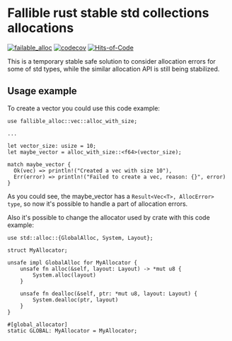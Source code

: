 # Fallible rust stable std collections allocations
[![failable_alloc](https://github.com/zkud/fallible-alloc/actions/workflows/ci.yml/badge.svg?branch=main)](https://github.com/zkud/fallible-alloc/actions/workflows/ci.yml)
[![codecov](https://codecov.io/gh/zkud/fallible-alloc/branch/main/graph/badge.svg?token=N2YD1XEW8D)](https://codecov.io/gh/zkud/fallible-alloc)
[![Hits-of-Code](https://hitsofcode.com/github/zkud/fallible-alloc?branch=main)](https://hitsofcode.com/github/zkud/fallible-alloc/view?branch=main)

This is a temporary stable safe solution to consider allocation errors for some of std types,
while the similar allocation API is still being stabilized.

## Usage example

To create a vector you could use this code example:
```
use fallible_alloc::vec::alloc_with_size;

...

let vector_size: usize = 10;
let maybe_vector = alloc_with_size::<f64>(vector_size);

match maybe_vector {
  Ok(vec) => println!("Created a vec with size 10"),
  Err(error) => println!("Failed to create a vec, reason: {}", error)
}
```
As you could see, the maybe_vector has a ```Result<Vec<T>, AllocError> type```,
so now it's possible to handle a part of allocation errors.

Also it's possible to change the allocator used by crate with this code example:
```
use std::alloc::{GlobalAlloc, System, Layout};

struct MyAllocator;

unsafe impl GlobalAlloc for MyAllocator {
    unsafe fn alloc(&self, layout: Layout) -> *mut u8 {
        System.alloc(layout)
    }

    unsafe fn dealloc(&self, ptr: *mut u8, layout: Layout) {
        System.dealloc(ptr, layout)
    }
}

#[global_allocator]
static GLOBAL: MyAllocator = MyAllocator;
```
